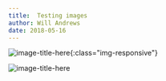 ```yaml
---
title:  Testing images
author: Will Andrews
date: 2018-05-16
--- 
```



![image-title-here](/assets/images/CreateAzureVM_1.jpg){:class="img-responsive"}

![image-title-here](/assets/images/CreateAzureVM_1.jpg)